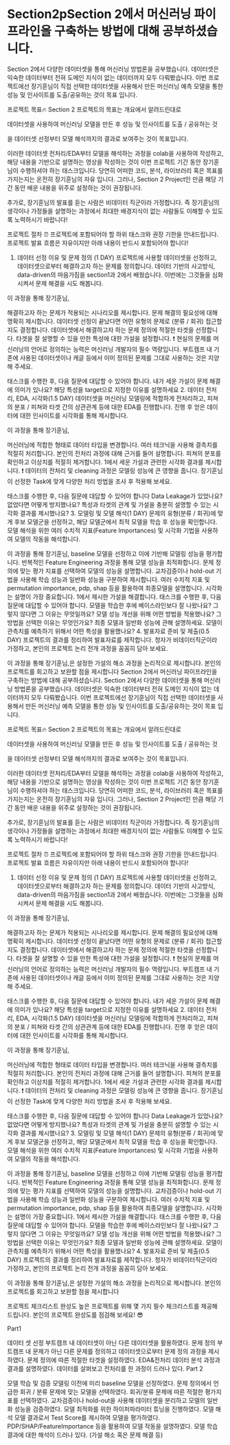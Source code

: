 # Section2pSection 2에서 머신러닝 파이프라인을 구축하는 방법에 대해 공부하셨습니다.
Section 2에서 다양한 데이터셋을 통해 머신러닝 방법론을 공부했습니다. 데이터셋은 익숙한 데이터부터 전혀 도메인 지식이 없는 데이터까지 모두 다뤄봤습니다.
이번 프로젝트에선 장기훈님이 직접 선택한 데이터셋을 사용해서 만든 머신러닝 예측 모델을 통한 성능 및 인사이트를 도출/공유하는 것이 목표 입니다.

프로젝트 목표🔥
Section 2 프로젝트의 목표는 개요에서 알려드린대로

데이터셋을 사용하여 머신러닝 모델을 만든 후 성능 및 인사이트를 도출 / 공유하는 것

을 데이터셋 선정부터 모델 해석까지의 결과로 보여주는 것이 목표입니다.

이러한 데이터셋 전처리/EDA부터 모델을 해석하는 과정을 colab을 사용하여 작성하고, 해당 내용을 기반으로 설명하는 영상을 작성하는 것이 이번 프로젝트 기간 동안 장기훈님이 수행하셔야 하는 태스크입니다. 당연히 어떠한 코드, 분석, 라이브러리 혹은 목표를 가지는지는 온전히 장기훈님의 자유 입니다. 그러나, Section 2 Project인 만큼 해당 기간 동안 배운 내용을 위주로 설정하는 것이 권장됩니다.

추가로, 장기훈님의 발표를 듣는 사람은 비데이터 직군이라 가정합니다.
즉 장기훈님의 생각이나 가정들을 설명하는 과정에서 최대한 배경지식이 없는 사람들도 이해할 수 있도록 노력하시기 바랍니다!

프로젝트 절차 ⏰
프로젝트에 포함되어야 할 하위 태스크와 권장 기한을 안내드립니다. 프로젝트 발표 흐름은 자유이지만 아래 내용이 반드시 포함되어야 합니다!

1. 데이터 선정 이유 및 문제 정의 (1 DAY)
프로젝트에 사용할 데이터셋을 선정하고, 데이터셋으로부터 해결하고자 하는 문제를 정의합니다.
데이터 기반의 사고방식, data-driven의 마음가짐을 section1과 2에서 배웠습니다. 이번에는 그것들을 심화시켜서 문제 해결을 시도 해봅니다.

이 과정을 통해 장기훈님,

해결하고자 하는 문제가 적용되는 시나리오를 제시합니다.
문제 해결의 필요성에 대해 명확히 제시합니다.
데이터셋 선정이 끝났다면 어떤 유형의 문제로 (분류 / 회귀) 접근할지도 결정합니다.
데이터셋에서 해결하고자 하는 문제 정의에 적절한 타겟을 선정합니다.
타겟을 잘 설명할 수 있을 만한 특성에 대한 가설을 설정합니다.
❗ 현실의 문제를 머신러닝의 언어로 정의하는 능력은 머신러닝 개발자의 필수 역량입니다. 부트캠프 내 기존에 사용된 데이터셋이나 캐글 등에서 이미 정의된 문제를 그대로 사용하는 것은 지양해 주세요.

태스크를 수행한 후, 다음 질문에 대답할 수 있어야 합니다.
내가 세운 가설이 문제 해결에 의미가 있나요?
해당 특성을 target으로 지정한 이유를 설명하세요
2. 데이터 전처리, EDA, 시각화(1.5 DAY)
데이터셋을 머신러닝 모델링에 적합하게 전처리하고, 피쳐의 분포 / 피쳐와 타겟 간의 상관관계 등에 대한 EDA를 진행합니다.
진행 후 얻은 데이터에 대한 인사이트를 시각화를 통해 제시합니다.

이 과정을 통해 장기훈님,

머신러닝에 적합한 형태로 데이터 타입을 변경합니다.
여러 테크닉을 사용해 결측치를 적절히 처리합니다.
본인의 전처리 과정에 대해 근거를 들어 설명합니다.
피쳐의 분포를 확인하고 이상치를 적절히 제거합니다.
1에서 세운 가설과 관련한 시각화 결과를 제시합니다.
❗ 데이터의 전처리 및 cleaning 과정은 모델링 성능에 큰 영향을 줍니다. 장기훈님이 선정한 Task에 맞게 다양한 처리 방법을 조사 후 적용해 보세요.

태스크를 수행한 후, 다음 질문에 대답할 수 있어야 합니다
Data Leakage가 있었나요? 없었다면 어떻게 방지했나요?
특성과 타겟의 관계 및 가설을 충분히 설명할 수 있는 시각화 결과를 제시했나요?
3. 모델링 및 모델 해석(1 DAY)
문제의 유형(분류 / 회귀)에 맞게 후보 모델군을 선정하고, 해당 모델군에서 최적 모델을 학습 후 성능을 확인합니다.
모델 해석을 위한 여러 수치적 지표(Feature Importances) 및 시각화 기법을 사용하여 모델의 작동을 해석합니다.

이 과정을 통해 장기훈님,
baseline 모델을 선정하고 이에 기반해 모델링 성능을 평가합니다.
반복적인 Feature Engineering 과정을 통해 모델 성능을 최적화합니다.
문제 정의에 맞는 평가 지표를 선택하여 모델의 성능을 설명합니다.
교차검증이나 hold-out 기법을 사용해 학습 성능과 일반화 성능을 구분하여 제시합니다.
여러 수치적 지표 및 permutation importance, pdp, shap 등을 활용하여 최종모델을 설명합니다. 시각화는 설명이 가장 중요합니다.
1에서 제시한 가설을 해결합니다.
태스크를 수행한 후, 다음 질문에 대답할 수 있어야 합니다.
모델을 학습한 후에 베이스라인보다 잘 나왔나요? 그렇지 않다면 그 이유는 무엇일까요?
모델 성능 개선을 위해 어떤 방법을 적용했나요? 그 방법을 선택한 이유는 무엇인가요?
최종 모델과 일반화 성능에 관해 설명하세요.
모델이 관측치를 예측하기 위해서 어떤 특성을 활용했나요?
4. 발표자료 준비 및 제출(0.5 DAY)
프로젝트의 결과를 정리하여 발표자료를 제작합니다.
청자가 비데이터직군이라 가정하고, 본인의 프로젝트 논리 전개 과정을 꼼꼼히 담아 보세요.

이 과정을 통해 장기훈님,은
설정한 가설의 해소 과정을 논리적으로 제시합니다.
본인의 프로젝트를 회고하고 보완할 점을 제시합니다
Section 2에서 머신러닝 파이프라인을 구축하는 방법에 대해 공부하셨습니다.
Section 2에서 다양한 데이터셋을 통해 머신러닝 방법론을 공부했습니다. 데이터셋은 익숙한 데이터부터 전혀 도메인 지식이 없는 데이터까지 모두 다뤄봤습니다.
이번 프로젝트에선 장기훈님이 직접 선택한 데이터셋을 사용해서 만든 머신러닝 예측 모델을 통한 성능 및 인사이트를 도출/공유하는 것이 목표 입니다.

프로젝트 목표🔥
Section 2 프로젝트의 목표는 개요에서 알려드린대로

데이터셋을 사용하여 머신러닝 모델을 만든 후 성능 및 인사이트를 도출 / 공유하는 것

을 데이터셋 선정부터 모델 해석까지의 결과로 보여주는 것이 목표입니다.

이러한 데이터셋 전처리/EDA부터 모델을 해석하는 과정을 colab을 사용하여 작성하고, 해당 내용을 기반으로 설명하는 영상을 작성하는 것이 이번 프로젝트 기간 동안 장기훈님이 수행하셔야 하는 태스크입니다. 당연히 어떠한 코드, 분석, 라이브러리 혹은 목표를 가지는지는 온전히 장기훈님의 자유 입니다. 그러나, Section 2 Project인 만큼 해당 기간 동안 배운 내용을 위주로 설정하는 것이 권장됩니다.

추가로, 장기훈님의 발표를 듣는 사람은 비데이터 직군이라 가정합니다.
즉 장기훈님의 생각이나 가정들을 설명하는 과정에서 최대한 배경지식이 없는 사람들도 이해할 수 있도록 노력하시기 바랍니다!

프로젝트 절차 ⏰
프로젝트에 포함되어야 할 하위 태스크와 권장 기한을 안내드립니다. 프로젝트 발표 흐름은 자유이지만 아래 내용이 반드시 포함되어야 합니다!

1. 데이터 선정 이유 및 문제 정의 (1 DAY)
프로젝트에 사용할 데이터셋을 선정하고, 데이터셋으로부터 해결하고자 하는 문제를 정의합니다.
데이터 기반의 사고방식, data-driven의 마음가짐을 section1과 2에서 배웠습니다. 이번에는 그것들을 심화시켜서 문제 해결을 시도 해봅니다.

이 과정을 통해 장기훈님,

해결하고자 하는 문제가 적용되는 시나리오를 제시합니다.
문제 해결의 필요성에 대해 명확히 제시합니다.
데이터셋 선정이 끝났다면 어떤 유형의 문제로 (분류 / 회귀) 접근할지도 결정합니다.
데이터셋에서 해결하고자 하는 문제 정의에 적절한 타겟을 선정합니다.
타겟을 잘 설명할 수 있을 만한 특성에 대한 가설을 설정합니다.
❗ 현실의 문제를 머신러닝의 언어로 정의하는 능력은 머신러닝 개발자의 필수 역량입니다. 부트캠프 내 기존에 사용된 데이터셋이나 캐글 등에서 이미 정의된 문제를 그대로 사용하는 것은 지양해 주세요.

태스크를 수행한 후, 다음 질문에 대답할 수 있어야 합니다.
내가 세운 가설이 문제 해결에 의미가 있나요?
해당 특성을 target으로 지정한 이유를 설명하세요
2. 데이터 전처리, EDA, 시각화(1.5 DAY)
데이터셋을 머신러닝 모델링에 적합하게 전처리하고, 피쳐의 분포 / 피쳐와 타겟 간의 상관관계 등에 대한 EDA를 진행합니다.
진행 후 얻은 데이터에 대한 인사이트를 시각화를 통해 제시합니다.

이 과정을 통해 장기훈님,

머신러닝에 적합한 형태로 데이터 타입을 변경합니다.
여러 테크닉을 사용해 결측치를 적절히 처리합니다.
본인의 전처리 과정에 대해 근거를 들어 설명합니다.
피쳐의 분포를 확인하고 이상치를 적절히 제거합니다.
1에서 세운 가설과 관련한 시각화 결과를 제시합니다.
❗ 데이터의 전처리 및 cleaning 과정은 모델링 성능에 큰 영향을 줍니다. 장기훈님이 선정한 Task에 맞게 다양한 처리 방법을 조사 후 적용해 보세요.

태스크를 수행한 후, 다음 질문에 대답할 수 있어야 합니다
Data Leakage가 있었나요? 없었다면 어떻게 방지했나요?
특성과 타겟의 관계 및 가설을 충분히 설명할 수 있는 시각화 결과를 제시했나요?
3. 모델링 및 모델 해석(1 DAY)
문제의 유형(분류 / 회귀)에 맞게 후보 모델군을 선정하고, 해당 모델군에서 최적 모델을 학습 후 성능을 확인합니다.
모델 해석을 위한 여러 수치적 지표(Feature Importances) 및 시각화 기법을 사용하여 모델의 작동을 해석합니다.

이 과정을 통해 장기훈님,
baseline 모델을 선정하고 이에 기반해 모델링 성능을 평가합니다.
반복적인 Feature Engineering 과정을 통해 모델 성능을 최적화합니다.
문제 정의에 맞는 평가 지표를 선택하여 모델의 성능을 설명합니다.
교차검증이나 hold-out 기법을 사용해 학습 성능과 일반화 성능을 구분하여 제시합니다.
여러 수치적 지표 및 permutation importance, pdp, shap 등을 활용하여 최종모델을 설명합니다. 시각화는 설명이 가장 중요합니다.
1에서 제시한 가설을 해결합니다.
태스크를 수행한 후, 다음 질문에 대답할 수 있어야 합니다.
모델을 학습한 후에 베이스라인보다 잘 나왔나요? 그렇지 않다면 그 이유는 무엇일까요?
모델 성능 개선을 위해 어떤 방법을 적용했나요? 그 방법을 선택한 이유는 무엇인가요?
최종 모델과 일반화 성능에 관해 설명하세요.
모델이 관측치를 예측하기 위해서 어떤 특성을 활용했나요?
4. 발표자료 준비 및 제출(0.5 DAY)
프로젝트의 결과를 정리하여 발표자료를 제작합니다.
청자가 비데이터직군이라 가정하고, 본인의 프로젝트 논리 전개 과정을 꼼꼼히 담아 보세요.

이 과정을 통해 장기훈님,은
설정한 가설의 해소 과정을 논리적으로 제시합니다.
본인의 프로젝트를 회고하고 보완할 점을 제시합니다

프로젝트 체크리스트
완성도 높은 프로젝트를 위해 몇 가지 필수 체크리스트를 제공해 드립니다. 본인의 프로젝트 완성도를 점검해 보세요! 😎

Part1

데이터 셋 선정
 부트캠프 내 데이터셋이 아닌 다른 데이터셋을 활용하였다.
문제 정의
 부트캠프 내 문제가 아닌 다른 문제를 정의하고 데이터셋으로부터 문제 정의 과정을 제시하였다.
 문제 정의에 따른 적절한 타겟을 설정하였다.
EDA&전처리
 데이터 분석 과정과 결과를 설명하였다.
 데이터를 살펴보고 전처리를 한 과정이 드러나 있다.
Part 2

모델 학습 및 검증
 모델링 이전에 미리 baseline 모델을 선정하였다.
 문제 정의에서 언급한 회귀 / 분류 문제에 맞는 모델을 선택하였다.
 회귀/분류 문제에 따른 적절한 평가지표를 선택하였다.
 교차검증이나 hold-out을 사용해 데이터셋을 분리하고 모델의 일반화 성능을 검증하였다.
 모델 최적화를 위한 하이퍼파라미터 튜닝을 진행하였다.
모델 해석
 모델 결과로서 Test Score를 제시하여 모델을 평가하였다.
 PDP/SHAP/FeatureImportance 등을 활용하여 모델 작동을 설명하였다.
 모델 학습 결과에 대한 해석이 드러나 있다. (가설 해소 혹은 문제 해결 등)
